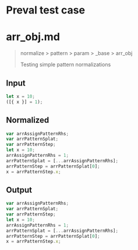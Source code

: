 # Preval test case

# arr_obj.md

> normalize > pattern > param > _base > arr_obj
>
> Testing simple pattern normalizations

## Input

`````js filename=intro
let x = 10;
([{ x }] = 1);
`````

## Normalized

`````js filename=intro
var arrAssignPatternRhs;
var arrPatternSplat;
var arrPatternStep;
let x = 10;
arrAssignPatternRhs = 1;
arrPatternSplat = [...arrAssignPatternRhs];
arrPatternStep = arrPatternSplat[0];
x = arrPatternStep.x;
`````

## Output

`````js filename=intro
var arrAssignPatternRhs;
var arrPatternSplat;
var arrPatternStep;
let x = 10;
arrAssignPatternRhs = 1;
arrPatternSplat = [...arrAssignPatternRhs];
arrPatternStep = arrPatternSplat[0];
x = arrPatternStep.x;
`````
